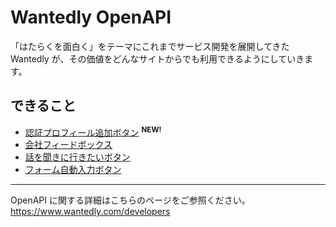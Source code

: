 # Wantedly OpenAPI

「はたらくを面白く」をテーマにこれまでサービス開発を展開してきた Wantedly が、その価値をどんなサイトからでも利用できるようにしていきます。

## できること

- [認証プロフィール追加ボタン](./profile_button) <sup><b>NEW!</b></sup>
- [会社フィードボックス](https://www.wantedly.com/developers/company_feed)
- [話を聞きに行きたいボタン](https://www.wantedly.com/developers/visit_button)
- [フォーム自動入力ボタン](https://www.wantedly.com/developers/generate_autofill_tag)

---

OpenAPI に関する詳細はこちらのページをご参照ください。<br>
https://www.wantedly.com/developers
